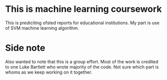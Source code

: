 # This is machine learning coursework
This is prediciting ofsted reports for educational institutions. My part is use of SVM machine learning algorithm.

# Side note
Also wanted to note that this is a group effort. Most of the work is credited to one Luke Bartlett who wrote majority of the code. Not sure which part is whoms as we keep working on it together. 